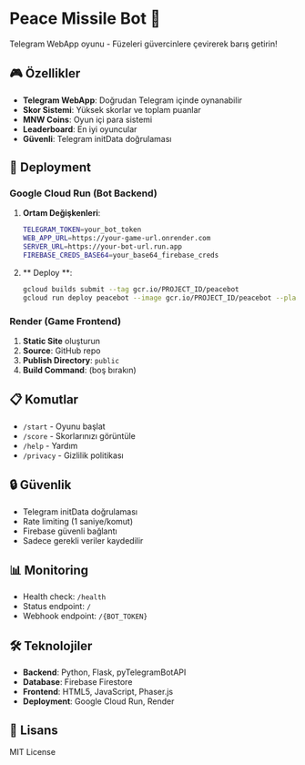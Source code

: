 # Peace Missile Bot 🚀

Telegram WebApp oyunu - Füzeleri güvercinlere çevirerek barış getirin!

## 🎮 Özellikler

- **Telegram WebApp**: Doğrudan Telegram içinde oynanabilir
- **Skor Sistemi**: Yüksek skorlar ve toplam puanlar
- **MNW Coins**: Oyun içi para sistemi
- **Leaderboard**: En iyi oyuncular
- **Güvenli**: Telegram initData doğrulaması

## 🚀 Deployment

### Google Cloud Run (Bot Backend)

1. **Ortam Değişkenleri**:
   ```bash
   TELEGRAM_TOKEN=your_bot_token
   WEB_APP_URL=https://your-game-url.onrender.com
   SERVER_URL=https://your-bot-url.run.app
   FIREBASE_CREDS_BASE64=your_base64_firebase_creds
   ```

2. ** Deploy **: 
   ```bash
   gcloud builds submit --tag gcr.io/PROJECT_ID/peacebot
   gcloud run deploy peacebot --image gcr.io/PROJECT_ID/peacebot --platform managed --region europe-central2 --allow-unauthenticated
   ```

### Render (Game Frontend)

1. **Static Site** oluşturun
2. **Source**: GitHub repo
3. **Publish Directory**: `public`
4. **Build Command**: (boş bırakın)

## 📋 Komutlar

- `/start` - Oyunu başlat
- `/score` - Skorlarınızı görüntüle
- `/help` - Yardım
- `/privacy` - Gizlilik politikası

## 🔒 Güvenlik

- Telegram initData doğrulaması
- Rate limiting (1 saniye/komut)
- Firebase güvenli bağlantı
- Sadece gerekli veriler kaydedilir

## 📊 Monitoring

- Health check: `/health`
- Status endpoint: `/`
- Webhook endpoint: `/{BOT_TOKEN}`

## 🛠️ Teknolojiler

- **Backend**: Python, Flask, pyTelegramBotAPI
- **Database**: Firebase Firestore
- **Frontend**: HTML5, JavaScript, Phaser.js
- **Deployment**: Google Cloud Run, Render

## 📝 Lisans

MIT License 